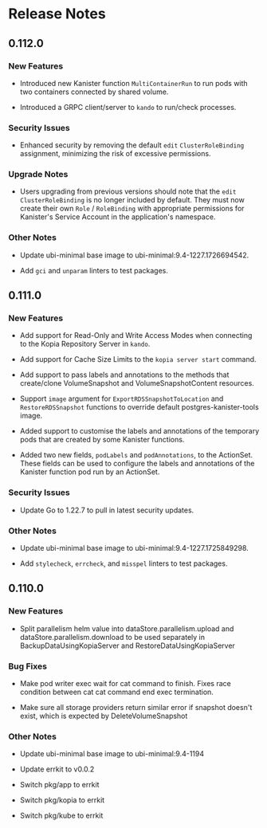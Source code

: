 # Release Notes

## 0.112.0

### New Features

<!-- releasenotes/notes/multi-container-run-function-d488516c0f3b22c6.yaml @ b'a72741deb67462a80a93856794d8a5c4425bb7c1' -->
* Introduced new Kanister function `MultiContainerRun` to run pods with two containers connected by shared volume.

<!-- releasenotes/notes/pre-release-0.112.0-78fed87c3f58d801.yaml @ b'a72741deb67462a80a93856794d8a5c4425bb7c1' -->
* Introduced a GRPC client/server to `kando` to run/check processes.

### Security Issues

<!-- releasenotes/notes/limit-rbac-kanister-operator-3c933af021b8d48a.yaml @ b'a72741deb67462a80a93856794d8a5c4425bb7c1' -->
* Enhanced security by removing the default `edit` `ClusterRoleBinding` assignment, minimizing the risk of excessive permissions.

### Upgrade Notes

<!-- releasenotes/notes/limit-rbac-kanister-operator-3c933af021b8d48a.yaml @ b'a72741deb67462a80a93856794d8a5c4425bb7c1' -->
* Users upgrading from previous versions should note that the `edit` `ClusterRoleBinding` is no longer included by default. They must now create their own `Role` / `RoleBinding` with appropriate permissions for Kanister's Service Account in the application's namespace.

### Other Notes

<!-- releasenotes/notes/pre-release-0.112.0-78fed87c3f58d801.yaml @ b'a72741deb67462a80a93856794d8a5c4425bb7c1' -->
* Update ubi-minimal base image to ubi-minimal:9.4-1227.1726694542.

<!-- releasenotes/notes/pre-release-0.112.0-78fed87c3f58d801.yaml @ b'a72741deb67462a80a93856794d8a5c4425bb7c1' -->
* Add `gci` and `unparam` linters to test packages.

## 0.111.0

### New Features

<!-- releasenotes/notes/pre-release-0.111.0-478149ddf5d56f80.yaml @ b'd207c416a800fdff15f570275f1e3dfe0ede4ffe' -->
* Add support for Read-Only and Write Access Modes when connecting to the Kopia Repository Server in `kando`.

<!-- releasenotes/notes/pre-release-0.111.0-478149ddf5d56f80.yaml @ b'd207c416a800fdff15f570275f1e3dfe0ede4ffe' -->
* Add support for Cache Size Limits to the `kopia server start` command.

<!-- releasenotes/notes/pre-release-0.111.0-478149ddf5d56f80.yaml @ b'd207c416a800fdff15f570275f1e3dfe0ede4ffe' -->
* Add support to pass labels and annotations to the methods that create/clone VolumeSnapshot and VolumeSnapshotContent resources.

<!-- releasenotes/notes/pre-release-0.111.0-478149ddf5d56f80.yaml @ b'd207c416a800fdff15f570275f1e3dfe0ede4ffe' -->
* Support `image` argument for `ExportRDSSnapshotToLocation` and `RestoreRDSSnapshot` functions to override default postgres-kanister-tools image.

<!-- releasenotes/notes/pre-release-0.111.0-478149ddf5d56f80.yaml @ b'd207c416a800fdff15f570275f1e3dfe0ede4ffe' -->
* Added support to customise the labels and annotations of the temporary pods that are created by some Kanister functions.

<!-- releasenotes/notes/pre-release-0.111.0-478149ddf5d56f80.yaml @ b'd207c416a800fdff15f570275f1e3dfe0ede4ffe' -->
* Added two new fields, `podLabels` and `podAnnotations`, to the ActionSet. These fields can be used to configure the labels and annotations of the Kanister function pod run by an ActionSet.

### Security Issues

<!-- releasenotes/notes/pre-release-0.111.0-478149ddf5d56f80.yaml @ b'd207c416a800fdff15f570275f1e3dfe0ede4ffe' -->
* Update Go to 1.22.7 to pull in latest security updates.

### Other Notes

<!-- releasenotes/notes/pre-release-0.111.0-478149ddf5d56f80.yaml @ b'd207c416a800fdff15f570275f1e3dfe0ede4ffe' -->
* Update ubi-minimal base image to ubi-minimal:9.4-1227.1725849298.

<!-- releasenotes/notes/pre-release-0.111.0-478149ddf5d56f80.yaml @ b'd207c416a800fdff15f570275f1e3dfe0ede4ffe' -->
* Add `stylecheck`, `errcheck`, and `misspel` linters to test packages.

## 0.110.0

### New Features

<!-- releasenotes/notes/pre-release-0.110.0-a47623540224894a.yaml @ b'fffef729e348ce0cf8bba3646303460d5e37fe16' -->
* Split parallelism helm value into dataStore.parallelism.upload and dataStore.parallelism.download to be used separately in BackupDataUsingKopiaServer and RestoreDataUsingKopiaServer

### Bug Fixes

<!-- releasenotes/notes/pre-release-0.110.0-a47623540224894a.yaml @ b'fffef729e348ce0cf8bba3646303460d5e37fe16' -->
* Make pod writer exec wait for cat command to finish. Fixes race condition between cat cat command end exec termination.

<!-- releasenotes/notes/pre-release-0.110.0-a47623540224894a.yaml @ b'fffef729e348ce0cf8bba3646303460d5e37fe16' -->
* Make sure all storage providers return similar error if snapshot doesn't exist, which is expected by DeleteVolumeSnapshot

### Other Notes

<!-- releasenotes/notes/pre-release-0.110.0-a47623540224894a.yaml @ b'fffef729e348ce0cf8bba3646303460d5e37fe16' -->
* Update ubi-minimal base image to ubi-minimal:9.4-1194

<!-- releasenotes/notes/pre-release-0.110.0-a47623540224894a.yaml @ b'fffef729e348ce0cf8bba3646303460d5e37fe16' -->
* Update errkit to v0.0.2

<!-- releasenotes/notes/pre-release-0.110.0-a47623540224894a.yaml @ b'fffef729e348ce0cf8bba3646303460d5e37fe16' -->
* Switch pkg/app to errkit

<!-- releasenotes/notes/pre-release-0.110.0-a47623540224894a.yaml @ b'fffef729e348ce0cf8bba3646303460d5e37fe16' -->
* Switch pkg/kopia to errkit

<!-- releasenotes/notes/pre-release-0.110.0-a47623540224894a.yaml @ b'fffef729e348ce0cf8bba3646303460d5e37fe16' -->
* Switch pkg/kube to errkit
